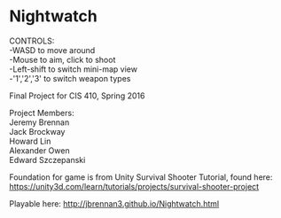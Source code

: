 # Nightwatch
CONTROLS:  
-WASD to move around  
-Mouse to aim, click to shoot  
-Left-shift to switch mini-map view  
-'1','2','3' to switch weapon types    

Final Project for CIS 410, Spring 2016    

Project Members:  
Jeremy Brennan  
Jack Brockway  
Howard Lin  
Alexander Owen  
Edward Szczepanski    

Foundation for game is from Unity Survival Shooter Tutorial, found here:  
https://unity3d.com/learn/tutorials/projects/survival-shooter-project  


Playable here: http://jbrennan3.github.io/Nightwatch.html

